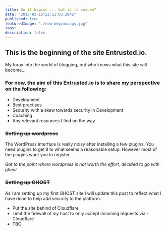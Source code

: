 ```yaml
---
title: So it begins ... but is it secure?
date: "2015-03-15T22:11:03.284Z"
published: true
featuredImage: "./new-beginnings.jpg"
tags:
description: false
---
```


## This is the beginning of the site Entrusted.io.

My foray into the world of blogging, but who knows what this site will become…

### For now, the aim of this Entrusted.io is to share my perspective on the following:

- Development
- Best practises
- Security with a skew towards security in Development
- Coaching
- Any relevant resources I find on the way

### ~~Setting up wordpress~~
The WordPress interface is really noisy after installing a few plugins. You need plugins to get it to what seems a reasonable setup. However most of the plugins want you to register.

*Got to the point where wordpress is not worth the effort, decided to go with ghost*


### ~~Setting up GHOST~~
As I am setting up my first GHOST site I will update this post to reflect what I have done to help add security to the platform.

- Put the site behind of Cloudflare
- Limit the firewall of my host to only accept incoming requests via - Cloudflare
- TBC


